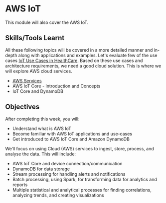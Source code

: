 # AWS IoT

This module will also cover the AWS IoT.

## Skills/Tools Learnt

All these following topics will be covered in a more detailed manner and in-depth along with applications and examples. Let's evaluate few of the use cases [IoT Use Cases in HealthCare](../use-cases/use-case-healthcare.md). Based on these use cases and architecture requirements, we need a good cloud solution. This is where we will explore AWS cloud services.
* [AWS Services](aws-services.md)
* AWS IoT Core - Introduction and Concepts 
* IoT Core and DynamoDB

## Objectives

After completing this week, you will:
* Understand what is AWS IoT
* Become familiar with AWS IoT applications and use-cases
* Get introduced to AWS IoT Core and Amazon DynamoDB

We’ll focus on using Cloud (AWS) services to ingest, store, process, and analyse the data. This will include:
* AWS IoT Core and device connection/communication
* DynamoDB for data storage
* Stream processing for handling alerts and notifications
* Batch processing, using Spark, for transforming data for analytics and reports 
* Multiple statistical and analytical processes for finding correlations, analyzing trends, and creating visualizations
